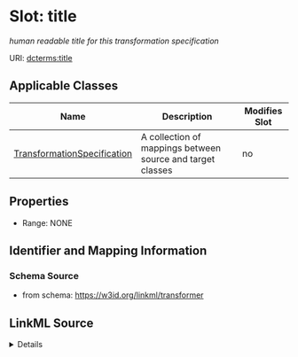 

# Slot: title


_human readable title for this transformation specification_



URI: [dcterms:title](http://purl.org/dc/terms/title)



<!-- no inheritance hierarchy -->





## Applicable Classes

| Name | Description | Modifies Slot |
| --- | --- | --- |
| [TransformationSpecification](TransformationSpecification.md) | A collection of mappings between source and target classes |  no  |







## Properties

* Range: NONE





## Identifier and Mapping Information







### Schema Source


* from schema: https://w3id.org/linkml/transformer




## LinkML Source

<details>
```yaml
name: title
description: human readable title for this transformation specification
from_schema: https://w3id.org/linkml/transformer
rank: 1000
slot_uri: dcterms:title
alias: title
owner: TransformationSpecification
domain_of:
- TransformationSpecification

```
</details>